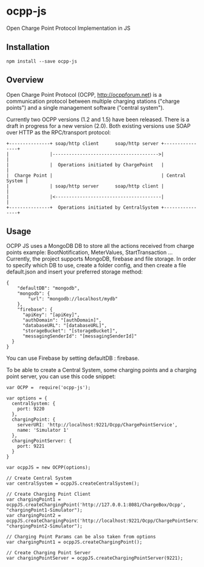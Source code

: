 # ocpp-js
Open Charge Point Protocol Implementation in JS

## Installation
`npm install --save ocpp-js`

## Overview

Open Charge Point Protocol (OCPP, <http://ocppforum.net>) is a communication
protocol between multiple charging stations ("charge points") and a single
management software ("central system").

Currently two OCPP versions (1.2 and 1.5) have been released.
There is a draft in progress for a new version (2.0).
Both existing versions use SOAP over HTTP as the RPC/transport protocol:

    +---------------+ soap/http client      soap/http server +----------------+
    |               |--------------------------------------->|                |
    |               |  Operations initiated by ChargePoint   |                |
    |  Charge Point |                                        | Central System |
    |               | soap/http server      soap/http client |                |
    |               |<---------------------------------------|                |
    +---------------+  Operations initiated by CentralSystem +----------------+


## Usage
OCPP JS uses a MongoDB DB to store all the actions received from charge points example: BootNotification, MeterValues, StartTransaction ...
Currently, the project supports MongoDB, firebase and file storage.
In order to specify which DB to use, create a folder config, and then create a file default.json and insert your preferred storage method:

```
{
    "defaultDB": "mongodb",
    "mongodb": {
        "url": "mongodb://localhost/mydb"
    },
    "firebase": {
      "apiKey": "[apiKey]",
      "authDomain": "[authDomain]",
      "databaseURL": "[databaseURL]",
      "storageBucket": "[storageBucket]",
      "messagingSenderId": "[messagingSenderId]"
  }
}
```
You can use Firebase by setting defaultDB : firebase.

To be able to create a Central System, some charging points and a charging point server, you can use this code snippet:

```
var OCPP =  require('ocpp-js');

var options = {
  centralSystem: {
    port: 9220
  },
  chargingPoint: {
    serverURI: 'http://localhost:9221/Ocpp/ChargePointService',
    name: 'Simulator 1'
  },
  chargingPointServer: {
    port: 9221
  }
}

var ocppJS = new OCPP(options);

// Create Central System
var centralSystem = ocppJS.createCentralSystem();

// Create Charging Point Client
var chargingPoint1 = ocppJS.createChargingPoint('http://127.0.0.1:8081/ChargeBox/Ocpp', "chargingPoint1-Simulator");
var chargingPoint2 = ocppJS.createChargingPoint('http://localhost:9221/Ocpp/ChargePointService', "chargingPoint2-Simulator");

// Charging Point Params can be also taken from options
var chargingPoint1 = ocppJS.createChargingPoint();

// Create Charging Point Server
var chargingPointServer = ocppJS.createChargingPointServer(9221);

```
